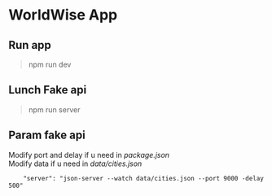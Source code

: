 # WorldWise App 

## Run app
> npm run dev

## Lunch Fake api 
> npm run server

## Param fake api

Modify port and delay if u need in *package.json* \
Modify data if u need in *data/cities.json*

```
    "server": "json-server --watch data/cities.json --port 9000 -delay 500"
```
